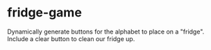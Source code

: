 # fridge-game
Dynamically generate buttons for the alphabet to place on a "fridge". Include a clear button to clean our fridge up.
